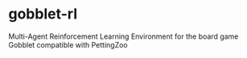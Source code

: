 # gobblet-rl
Multi-Agent Reinforcement Learning Environment for the board game Gobblet compatible with PettingZoo
